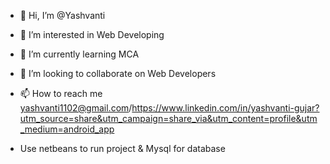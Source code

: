- 👋 Hi, I’m @Yashvanti
- 👀 I’m interested in Web Developing
- 🌱 I’m currently learning MCA
- 💞️ I’m looking to collaborate on Web Developers
- 📫 How to reach me yashvanti1102@gmail.com/https://www.linkedin.com/in/yashvanti-gujar?utm_source=share&utm_campaign=share_via&utm_content=profile&utm_medium=android_app

- Use netbeans to run project & Mysql for database
<!---
Yashvanti/Yashvanti is a ✨ special ✨ repository because its `README.md` (this file) appears on your GitHub profile.
You can click the Preview link to take a look at your changes.
--->
